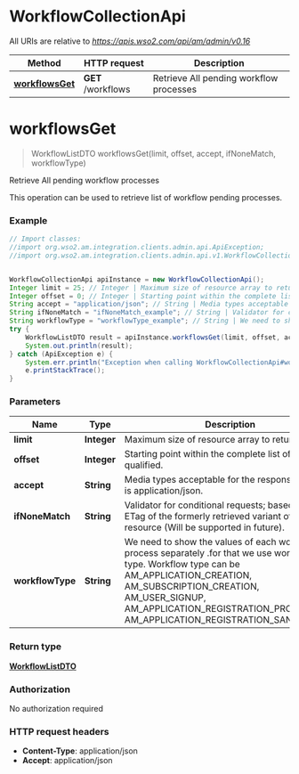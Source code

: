 # WorkflowCollectionApi

All URIs are relative to *https://apis.wso2.com/api/am/admin/v0.16*

Method | HTTP request | Description
------------- | ------------- | -------------
[**workflowsGet**](WorkflowCollectionApi.md#workflowsGet) | **GET** /workflows | Retrieve All pending workflow processes 


<a name="workflowsGet"></a>
# **workflowsGet**
> WorkflowListDTO workflowsGet(limit, offset, accept, ifNoneMatch, workflowType)

Retrieve All pending workflow processes 

This operation can be used to retrieve list of workflow pending processes. 

### Example
```java
// Import classes:
//import org.wso2.am.integration.clients.admin.api.ApiException;
//import org.wso2.am.integration.clients.admin.api.v1.WorkflowCollectionApi;


WorkflowCollectionApi apiInstance = new WorkflowCollectionApi();
Integer limit = 25; // Integer | Maximum size of resource array to return. 
Integer offset = 0; // Integer | Starting point within the complete list of items qualified. 
String accept = "application/json"; // String | Media types acceptable for the response. Default is application/json. 
String ifNoneMatch = "ifNoneMatch_example"; // String | Validator for conditional requests; based on the ETag of the formerly retrieved variant of the resource (Will be supported in future). 
String workflowType = "workflowType_example"; // String | We need to show the values of each workflow process separately .for that we use workflow type. Workflow type can be AM_APPLICATION_CREATION, AM_SUBSCRIPTION_CREATION,   AM_USER_SIGNUP, AM_APPLICATION_REGISTRATION_PRODUCTION, AM_APPLICATION_REGISTRATION_SANDBOX. 
try {
    WorkflowListDTO result = apiInstance.workflowsGet(limit, offset, accept, ifNoneMatch, workflowType);
    System.out.println(result);
} catch (ApiException e) {
    System.err.println("Exception when calling WorkflowCollectionApi#workflowsGet");
    e.printStackTrace();
}
```

### Parameters

Name | Type | Description  | Notes
------------- | ------------- | ------------- | -------------
 **limit** | **Integer**| Maximum size of resource array to return.  | [optional] [default to 25]
 **offset** | **Integer**| Starting point within the complete list of items qualified.  | [optional] [default to 0]
 **accept** | **String**| Media types acceptable for the response. Default is application/json.  | [optional] [default to application/json]
 **ifNoneMatch** | **String**| Validator for conditional requests; based on the ETag of the formerly retrieved variant of the resource (Will be supported in future).  | [optional]
 **workflowType** | **String**| We need to show the values of each workflow process separately .for that we use workflow type. Workflow type can be AM_APPLICATION_CREATION, AM_SUBSCRIPTION_CREATION,   AM_USER_SIGNUP, AM_APPLICATION_REGISTRATION_PRODUCTION, AM_APPLICATION_REGISTRATION_SANDBOX.  | [optional] [enum: AM_APPLICATION_CREATION, AM_SUBSCRIPTION_CREATION, AM_USER_SIGNUP, AM_APPLICATION_REGISTRATION_PRODUCTION, AM_APPLICATION_REGISTRATION_SANDBOX, AM_SUBSCRIPTION_DELETION, AM_APPLICATION_DELETION, AM_API_STATE]

### Return type

[**WorkflowListDTO**](WorkflowListDTO.md)

### Authorization

No authorization required

### HTTP request headers

 - **Content-Type**: application/json
 - **Accept**: application/json

